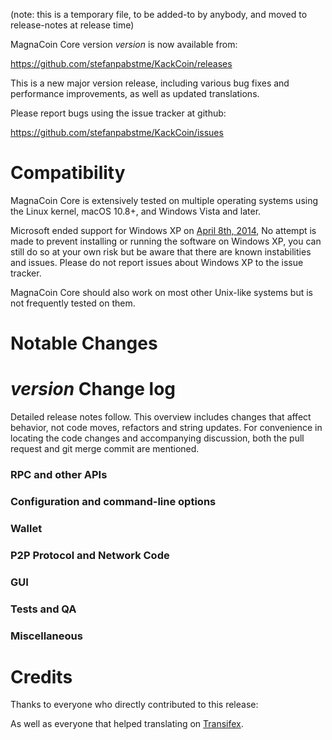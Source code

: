 (note: this is a temporary file, to be added-to by anybody, and moved to release-notes at release time)

MagnaCoin Core version *version* is now available from:

  <https://github.com/stefanpabstme/KackCoin/releases>

This is a new major version release, including various bug fixes and
performance improvements, as well as updated translations.

Please report bugs using the issue tracker at github:

  <https://github.com/stefanpabstme/KackCoin/issues>

Compatibility
==============

MagnaCoin Core is extensively tested on multiple operating systems using
the Linux kernel, macOS 10.8+, and Windows Vista and later.

Microsoft ended support for Windows XP on [April 8th, 2014](https://www.microsoft.com/en-us/WindowsForBusiness/end-of-xp-support),
No attempt is made to prevent installing or running the software on Windows XP, you
can still do so at your own risk but be aware that there are known instabilities and issues.
Please do not report issues about Windows XP to the issue tracker.

MagnaCoin Core should also work on most other Unix-like systems but is not
frequently tested on them.

Notable Changes
===============



*version* Change log
=================

Detailed release notes follow. This overview includes changes that affect
behavior, not code moves, refactors and string updates. For convenience in locating
the code changes and accompanying discussion, both the pull request and
git merge commit are mentioned.

### RPC and other APIs


### Configuration and command-line options


### Wallet


### P2P Protocol and Network Code


### GUI


### Tests and QA


### Miscellaneous


Credits
=======

Thanks to everyone who directly contributed to this release:


As well as everyone that helped translating on [Transifex](https://www.transifex.com/projects/p/MagnaCoin-translations/).
